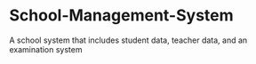 # School-Management-System
A school system that includes student data, teacher data, and an examination system
